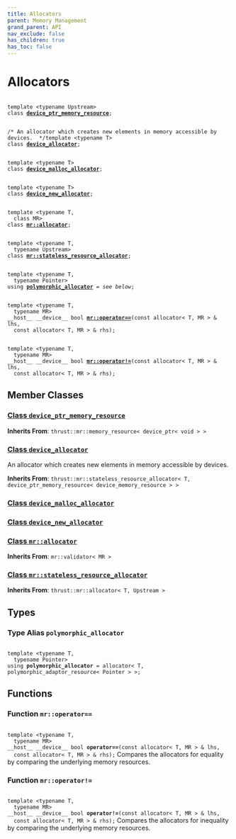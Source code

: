 ```yaml
---
title: Allocators
parent: Memory Management
grand_parent: API
nav_exclude: false
has_children: true
has_toc: false
---
```


# Allocators

<code class="doxybook">
<span>template &lt;typename Upstream&gt;</span>
<span>class <b><a href="/thrust/api/classes/classdevice__ptr__memory__resource.html">device&#95;ptr&#95;memory&#95;resource</a></b>;</span>
<br>
<span class="doxybook-comment">/* An allocator which creates new elements in memory accessible by devices.  */</span><span>template &lt;typename T&gt;</span>
<span>class <b><a href="/thrust/api/classes/classdevice__allocator.html">device&#95;allocator</a></b>;</span>
<br>
<span>template &lt;typename T&gt;</span>
<span>class <b><a href="/thrust/api/classes/classdevice__malloc__allocator.html">device&#95;malloc&#95;allocator</a></b>;</span>
<br>
<span>template &lt;typename T&gt;</span>
<span>class <b><a href="/thrust/api/classes/classdevice__new__allocator.html">device&#95;new&#95;allocator</a></b>;</span>
<br>
<span>template &lt;typename T,</span>
<span>&nbsp;&nbsp;class MR&gt;</span>
<span>class <b><a href="/thrust/api/classes/classmr_1_1allocator.html">mr::allocator</a></b>;</span>
<br>
<span>template &lt;typename T,</span>
<span>&nbsp;&nbsp;typename Upstream&gt;</span>
<span>class <b><a href="/thrust/api/classes/classmr_1_1stateless__resource__allocator.html">mr::stateless&#95;resource&#95;allocator</a></b>;</span>
<br>
<span>template &lt;typename T,</span>
<span>&nbsp;&nbsp;typename Pointer&gt;</span>
<span>using <b><a href="/thrust/api/groups/group__allocators.html#using-polymorphic_allocator">polymorphic&#95;allocator</a></b> = <i>see below</i>;</span>
<br>
<span>template &lt;typename T,</span>
<span>&nbsp;&nbsp;typename MR&gt;</span>
<span>__host__ __device__ bool </span><span><b><a href="/thrust/api/groups/group__allocators.html#function-operator==">mr::operator==</a></b>(const allocator< T, MR > & lhs,</span>
<span>&nbsp;&nbsp;const allocator< T, MR > & rhs);</span>
<br>
<span>template &lt;typename T,</span>
<span>&nbsp;&nbsp;typename MR&gt;</span>
<span>__host__ __device__ bool </span><span><b><a href="/thrust/api/groups/group__allocators.html#function-operator!=">mr::operator!=</a></b>(const allocator< T, MR > & lhs,</span>
<span>&nbsp;&nbsp;const allocator< T, MR > & rhs);</span>
</code>

## Member Classes

<h3 id="class-device_ptr_memory_resource">
<a href="/thrust/api/classes/classdevice__ptr__memory__resource.html">Class <code>device&#95;ptr&#95;memory&#95;resource</code>
</a>
</h3>

**Inherits From**:
`thrust::mr::memory_resource< device_ptr< void > >`

<h3 id="class-device_allocator">
<a href="/thrust/api/classes/classdevice__allocator.html">Class <code>device&#95;allocator</code>
</a>
</h3>

An allocator which creates new elements in memory accessible by devices. 

**Inherits From**:
`thrust::mr::stateless_resource_allocator< T, device_ptr_memory_resource< device_memory_resource > >`

<h3 id="class-device_malloc_allocator">
<a href="/thrust/api/classes/classdevice__malloc__allocator.html">Class <code>device&#95;malloc&#95;allocator</code>
</a>
</h3>

<h3 id="class-device_new_allocator">
<a href="/thrust/api/classes/classdevice__new__allocator.html">Class <code>device&#95;new&#95;allocator</code>
</a>
</h3>

<h3 id="class-mr::allocator">
<a href="/thrust/api/classes/classmr_1_1allocator.html">Class <code>mr::allocator</code>
</a>
</h3>

**Inherits From**:
`mr::validator< MR >`

<h3 id="class-mr::stateless_resource_allocator">
<a href="/thrust/api/classes/classmr_1_1stateless__resource__allocator.html">Class <code>mr::stateless&#95;resource&#95;allocator</code>
</a>
</h3>

**Inherits From**:
`thrust::mr::allocator< T, Upstream >`


## Types

<h3 id="using-polymorphic_allocator">
Type Alias <code>polymorphic&#95;allocator</code>
</h3>

<code class="doxybook">
<span>template &lt;typename T,</span>
<span>&nbsp;&nbsp;typename Pointer&gt;</span>
<span>using <b>polymorphic_allocator</b> = allocator&lt; T, polymorphic&#95;adaptor&#95;resource&lt; Pointer &gt; &gt;;</span></code>

## Functions

<h3 id="function-operator==">
Function <code>mr::operator==</code>
</h3>

<code class="doxybook">
<span>template &lt;typename T,</span>
<span>&nbsp;&nbsp;typename MR&gt;</span>
<span>__host__ __device__ bool </span><span><b>operator==</b>(const allocator< T, MR > & lhs,</span>
<span>&nbsp;&nbsp;const allocator< T, MR > & rhs);</span></code>
Compares the allocators for equality by comparing the underlying memory resources. 

<h3 id="function-operator!=">
Function <code>mr::operator!=</code>
</h3>

<code class="doxybook">
<span>template &lt;typename T,</span>
<span>&nbsp;&nbsp;typename MR&gt;</span>
<span>__host__ __device__ bool </span><span><b>operator!=</b>(const allocator< T, MR > & lhs,</span>
<span>&nbsp;&nbsp;const allocator< T, MR > & rhs);</span></code>
Compares the allocators for inequality by comparing the underlying memory resources. 


